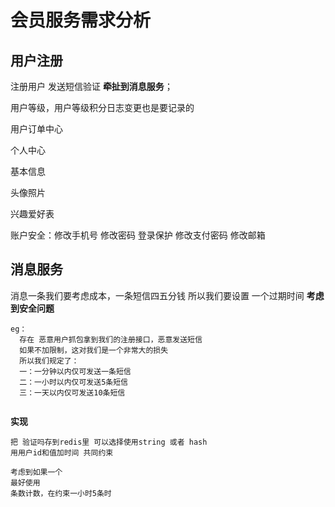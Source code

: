 # 会员服务需求分析
## 用户注册
  注册用户 发送短信验证 **牵扯到消息服务**； 
  
  
  用户等级，用户等级积分日志变更也是要记录的 
  
  用户订单中心
  
  个人中心
  
  基本信息
  
  头像照片
  
  兴趣爱好表
  
  账户安全：修改手机号 修改密码 登录保护 修改支付密码 修改邮箱
  
  
  
  
  
## 消息服务
  消息一条我们要考虑成本，一条短信四五分钱 所以我们要设置 一个过期时间
  **考虑到安全问题** 
  ```
  eg：
    存在 恶意用户抓包拿到我们的注册接口，恶意发送短信
    如果不加限制，这对我们是一个非常大的损失
    所以我们规定了：
    一：一分钟以内仅可发送一条短信
    二：一小时以内仅可发送5条短信
    三：一天以内仅可发送10条短信
    
  ```
  **实现**
  ```
  把 验证吗存到redis里 可以选择使用string 或者 hash
  用用户id和值加时间 共同约束
  
  考虑到如果一个
  最好使用 
  条数计数，在约束一小时5条时
  ```
  